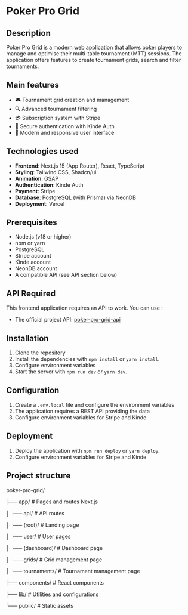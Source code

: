 # Poker Pro Grid

## Description
Poker Pro Grid is a modern web application that allows poker players to manage and optimise their multi-table tournament (MTT) sessions. The application offers features to create tournament grids, search and filter tournaments.

## Main features
- 🎮 Tournament grid creation and management
- 🔍 Advanced tournament filtering
- 💳 Subscription system with Stripe
- 🔐 Secure authentication with Kinde Auth
- 🎨 Modern and responsive user interface

## Technologies used
- **Frontend**: Next.js 15 (App Router), React, TypeScript
- **Styling**: Tailwind CSS, Shadcn/ui
- **Animation**: GSAP
- **Authentication**: Kinde Auth
- **Payment**: Stripe
- **Database**: PostgreSQL (with Prisma) via NeonDB
- **Deployment**: Vercel

## Prerequisites
- Node.js (v18 or higher)
- npm or yarn
- PostgreSQL
- Stripe account
- Kinde account
- NeonDB account
- A compatible API (see API section below)

## API Required
This frontend application requires an API to work. You can use :
- The official project API: [poker-pro-grid-api](https://github.com/ElioTourvieille/backend-nest.git)

## Installation

1. Clone the repository
2. Install the dependencies with `npm install` or `yarn install`.
3. Configure environment variables
4. Start the server with `npm run dev` or `yarn dev`.

## Configuration

1. Create a `.env.local` file and configure the environment variables
2. The application requires a REST API providing the data
2. Configure environment variables for Stripe and Kinde

## Deployment

1. Deploy the application with `npm run deploy` or `yarn deploy`.
2. Configure environment variables for Stripe and Kinde

## Project structure
poker-pro-grid/

├── app/ # Pages and routes Next.js

│ ├── api/ # API routes

│ ├── (root)/ # Landing page

│ └── user/ # User pages

│ └── (dashboard)/ # Dashboard page

│ └── grids/ # Grid management page

│ └── tournaments/ # Tournament management page

├── components/ # React components

├── lib/ # Utilities and configurations

└── public/ # Static assets



